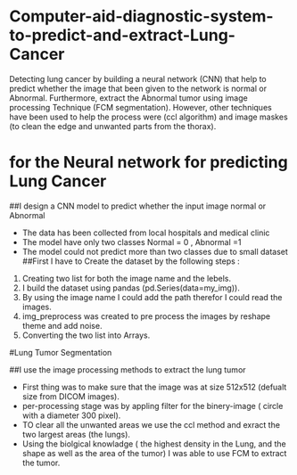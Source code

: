 # Computer-aid-diagnostic-system-to-predict-and-extract-Lung-Cancer
Detecting lung cancer by building a neural network (CNN) that help to predict whether the image that been given to the network is normal or Abnormal.
Furthermore, extract the Abnormal tumor using image processing Technique (FCM segmentation).
However, other techniques have been used to help the process were (ccl algorithm) and image maskes (to clean the edge and unwanted parts from the thorax).
# for the Neural network for predicting Lung Cancer
##I design a CNN model to predict whether the input image normal or Abnormal
- The data has been collected from local hospitals and medical clinic
- The model have only two classes Normal = 0 , Abnormal =1
- The model could not predict more than two classes due to small dataset
##First I have to Create the dataset by the following steps :
1. Creating two list for both the image name and the lebels.
2. I build the dataset using pandas (pd.Series(data=my_img)).
3. By using the image name I could add the path therefor I could read the images.
4. img_preprocess was created to pre process the images by reshape theme and add noise.
5. Converting the two list into Arrays.


#Lung Tumor Segmentation

##I use the image processing methods to extract the lung tumor
- First thing was to make sure that the image was at size 512x512 (defualt size from DICOM images).
- per-processing stage was by appling filter for the binery-image ( circle with a diameter 300 pixel).
- TO clear all the unwanted areas we use the ccl method and exract the two largest areas (the lungs).
- Using the biolgical knowladge ( the highest density in the Lung, and the shape as well as the area of the tumor) I was able to use FCM to extract the tumor.

